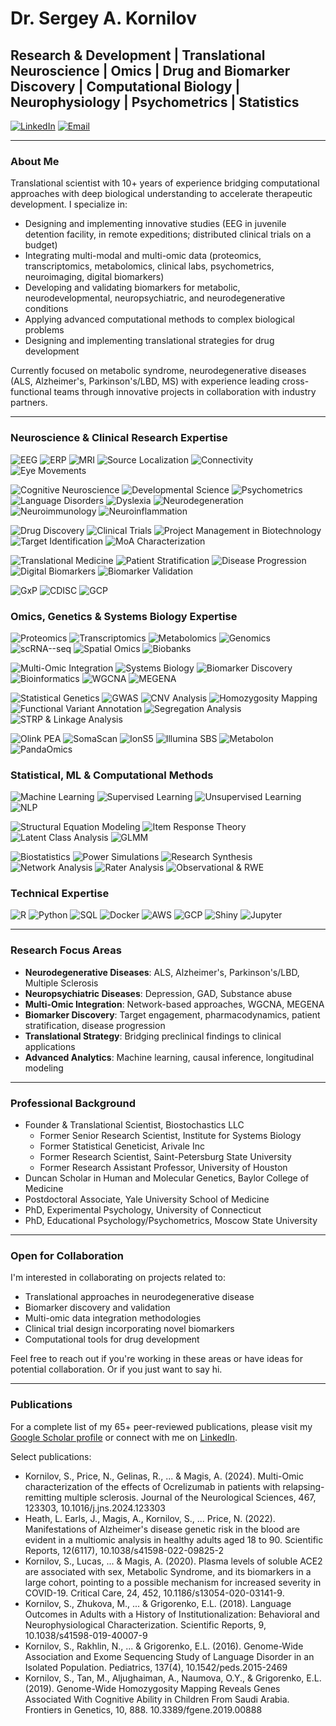 # Dr. Sergey A. Kornilov

## Research & Development  | Translational Neuroscience | Omics | Drug and Biomarker Discovery | Computational Biology | Neurophysiology | Psychometrics | Statistics

[![LinkedIn](https://img.shields.io/badge/LinkedIn-0077B5?style=for-the-badge&logo=linkedin&logoColor=white)](https://www.linkedin.com/in/sergey-kornilov/)
[![Email](https://img.shields.io/badge/Email-sergey@kornilov.bio-00C300?style=for-the-badge&logo=mail.ru&logoColor=white)](mailto:sergey@kornilov.bio)

---

### About Me

Translational scientist with 10+ years of experience bridging computational approaches with deep biological understanding to accelerate therapeutic development. I specialize in:

- Designing and implementing innovative studies (EEG in juvenile detention facility, in remote expeditions; distributed clinical trials on a budget)
- Integrating multi-modal and multi-omic data (proteomics, transcriptomics, metabolomics, clinical labs, psychometrics, neuroimaging, digital biomarkers)
- Developing and validating biomarkers for metabolic, neurodevelopmental, neuropsychiatric, and neurodegenerative conditions
- Applying advanced computational methods to complex biological problems
- Designing and implementing translational strategies for drug development

Currently focused on metabolic syndrome, neurodegenerative diseases (ALS, Alzheimer's, Parkinson's/LBD, MS) with experience leading cross-functional teams through innovative projects in collaboration with industry partners.

---
### Neuroscience & Clinical Research Expertise
<!-- Neuroimaging Methods - Blues -->
![EEG](https://img.shields.io/badge/EEG-2A6099?style=flat-square&logoColor=white)
![ERP](https://img.shields.io/badge/ERP-2A6099?style=flat-square&logoColor=white)
![MRI](https://img.shields.io/badge/MRI-2A6099?style=flat-square&logoColor=white)
![Source Localization](https://img.shields.io/badge/Source%20Localization-2A6099?style=flat-square&logoColor=white)
![Connectivity](https://img.shields.io/badge/Connectivity-2A6099?style=flat-square&logoColor=white)
![Eye Movements](https://img.shields.io/badge/Eye%20Movements-2A6099?style=flat-square&logoColor=white)
<!-- Neuroscience Fields - Purples -->
![Cognitive Neuroscience](https://img.shields.io/badge/Cognitive%20Neuroscience-6E4B9E?style=flat-square&logoColor=white)
![Developmental Science](https://img.shields.io/badge/Developmental%20Science-6E4B9E?style=flat-square&logoColor=white)
![Psychometrics](https://img.shields.io/badge/Psychometrics-6E4B9E?style=flat-square&logoColor=white)
![Language Disorders](https://img.shields.io/badge/Language%20Disorders-6E4B9E?style=flat-square&logoColor=white)
![Dyslexia](https://img.shields.io/badge/Dyslexia-6E4B9E?style=flat-square&logoColor=white)
![Neurodegeneration](https://img.shields.io/badge/Neurodegeneration-6E4B9E?style=flat-square&logoColor=white)
![Neuroimmunology](https://img.shields.io/badge/Neuroimmunology-6E4B9E?style=flat-square&logoColor=white)
![Neuroinflammation](https://img.shields.io/badge/Neuroinflammation-6E4B9E?style=flat-square&logoColor=white)
<!-- Drug Development - Reds -->
![Drug Discovery](https://img.shields.io/badge/Drug%20Discovery-A93226?style=flat-square&logoColor=white)
![Clinical Trials](https://img.shields.io/badge/Clinical%20Trials-A93226?style=flat-square&logoColor=white)
![Project Management in Biotechnology](https://img.shields.io/badge/PK/Project%20Management%20in%20Biotechnology-A93226?style=flat-square&logoColor=white)
![Target Identification](https://img.shields.io/badge/Target%20Identification-A93226?style=flat-square&logoColor=white)
![MoA Characterization](https://img.shields.io/badge/MoA%20Characterization-A93226?style=flat-square&logoColor=white)
<!-- Translational Medicine - Greens -->
![Translational Medicine](https://img.shields.io/badge/Translational%20Medicine-2E8B57?style=flat-square&logoColor=white)
![Patient Stratification](https://img.shields.io/badge/Patient%20Stratification-2E8B57?style=flat-square&logoColor=white)
![Disease Progression](https://img.shields.io/badge/Disease%20Progression-2E8B57?style=flat-square&logoColor=white)
![Digital Biomarkers](https://img.shields.io/badge/Digital%20Biomarkers-2E8B57?style=flat-square&logoColor=white)
![Biomarker Validation](https://img.shields.io/badge/Biomarker%20Validation-2E8B57?style=flat-square&logoColor=white)
<!-- Regulatory/Compliance - Grays -->
![GxP](https://img.shields.io/badge/GxP-505050?style=flat-square&logoColor=white)
![CDISC](https://img.shields.io/badge/CDISC-505050?style=flat-square&logoColor=white)
![GCP](https://img.shields.io/badge/GCP-505050?style=flat-square&logoColor=white)

### Omics, Genetics & Systems Biology Expertise
<!-- Omics Technologies - Oranges -->
![Proteomics](https://img.shields.io/badge/Proteomics-EB984E?style=flat-square&logoColor=white)
![Transcriptomics](https://img.shields.io/badge/Transcriptomics-EB984E?style=flat-square&logoColor=white)
![Metabolomics](https://img.shields.io/badge/Metabolomics-EB984E?style=flat-square&logoColor=white)
![Genomics](https://img.shields.io/badge/Genomics-EB984E?style=flat-square&logoColor=white)
![scRNA--seq](https://img.shields.io/badge/scRNA--seq-EB984E?style=flat-square&logoColor=white)
![Spatial Omics](https://img.shields.io/badge/Spatial%20Omics-EB984E?style=flat-square&logoColor=white)
![Biobanks](https://img.shields.io/badge/Biobanks-EB984E?style=flat-square&logoColor=white)
<!-- Omics Integration/Analysis - Teals -->
![Multi-Omic Integration](https://img.shields.io/badge/Multi--Omic%20Integration-20B2AA?style=flat-square&logoColor=white)
![Systems Biology](https://img.shields.io/badge/Systems%20Biology-20B2AA?style=flat-square&logoColor=white)
![Biomarker Discovery](https://img.shields.io/badge/Biomarker%20Discovery-20B2AA?style=flat-square&logoColor=white)
![Bioinformatics](https://img.shields.io/badge/Bioinformatics-20B2AA?style=flat-square&logoColor=white)
![WGCNA](https://img.shields.io/badge/WGCNA-20B2AA?style=flat-square&logoColor=white)
![MEGENA](https://img.shields.io/badge/MEGENA-20B2AA?style=flat-square&logoColor=white)
<!-- Genetic Analysis - Browns -->
![Statistical Genetics](https://img.shields.io/badge/Statistical%20Genetics-8B4513?style=flat-square&logoColor=white)
![GWAS](https://img.shields.io/badge/GWAS-8B4513?style=flat-square&logoColor=white)
![CNV Analysis](https://img.shields.io/badge/CNV%20Analysis-8B4513?style=flat-square&logoColor=white)
![Homozygosity Mapping](https://img.shields.io/badge/Homozygosity%20Mapping-8B4513?style=flat-square&logoColor=white)
![Functional Variant Annotation](https://img.shields.io/badge/Functional%20Variant%20Annotation-8B4513?style=flat-square&logoColor=white)
![Segregation Analysis](https://img.shields.io/badge/Segregation%20Analysis-8B4513?style=flat-square&logoColor=white)
![STRP & Linkage Analysis](https://img.shields.io/badge/STRP%20%26%20Linkage%20Analysis-8B4513?style=flat-square&logoColor=white)
<!-- Platforms - Blues -->
![Olink PEA](https://img.shields.io/badge/Olink%20PEA-3498DB?style=flat-square&logoColor=white)
![SomaScan](https://img.shields.io/badge/SomaScan-3498DB?style=flat-square&logoColor=white)
![IonS5](https://img.shields.io/badge/IonS5-3498DB?style=flat-square&logoColor=white)
![Illumina SBS](https://img.shields.io/badge/Illumina%20SBS-3498DB?style=flat-square&logoColor=white)
![Metabolon](https://img.shields.io/badge/Metabolon-3498DB?style=flat-square&logoColor=white)
![PandaOmics](https://img.shields.io/badge/PandaOmics-3498DB?style=flat-square&logoColor=white)

### Statistical, ML & Computational Methods
<!-- Machine Learning - Deep Purples -->
![Machine Learning](https://img.shields.io/badge/Machine%20Learning-5D3F6A?style=flat-square&logoColor=white)
![Supervised Learning](https://img.shields.io/badge/Supervised%20Learning-5D3F6A?style=flat-square&logoColor=white)
![Unsupervised Learning](https://img.shields.io/badge/Unsupervised%20Learning-5D3F6A?style=flat-square&logoColor=white)
![NLP](https://img.shields.io/badge/NLP-5D3F6A?style=flat-square&logoColor=white)
<!-- Statistical Methods - Medium Purples -->
![Structural Equation Modeling](https://img.shields.io/badge/Structural%20Equation%20Modeling-9B59B6?style=flat-square&logoColor=white)
![Item Response Theory](https://img.shields.io/badge/Item%20Response%20Theory-9B59B6?style=flat-square&logoColor=white)
![Latent Class Analysis](https://img.shields.io/badge/Latent%20Class%20Analysis-9B59B6?style=flat-square&logoColor=white)
![GLMM](https://img.shields.io/badge/GLMM-9B59B6?style=flat-square&logoColor=white)
<!-- Applied Statistics - Light Purples -->
![Biostatistics](https://img.shields.io/badge/Biostatistics-BB8FCE?style=flat-square&logoColor=white)
![Power Simulations](https://img.shields.io/badge/Power%20Simulations-BB8FCE?style=flat-square&logoColor=white)
![Research Synthesis](https://img.shields.io/badge/Research%20Synthesis-BB8FCE?style=flat-square&logoColor=white)
![Network Analysis](https://img.shields.io/badge/Network%20Analysis-BB8FCE?style=flat-square&logoColor=white)
![Rater Analysis](https://img.shields.io/badge/Rater%20Analysis-BB8FCE?style=flat-square&logoColor=white)
![Observational & RWE](https://img.shields.io/badge/Observational%20%26%20RWE-BB8FCE?style=flat-square&logoColor=white)

### Technical Expertise
![R](https://img.shields.io/badge/R-276DC3?style=flat-square&logo=r&logoColor=white)
![Python](https://img.shields.io/badge/Python-3776AB?style=flat-square&logo=python&logoColor=white)
![SQL](https://img.shields.io/badge/SQL-4479A1?style=flat-square&logo=postgresql&logoColor=white)
![Docker](https://img.shields.io/badge/Docker-2496ED?style=flat-square&logo=docker&logoColor=white)
![AWS](https://img.shields.io/badge/AWS-232F3E?style=flat-square&logo=amazon-aws&logoColor=white)
![GCP](https://img.shields.io/badge/AWS-232F3E?style=flat-square&logo=amazon-aws&logoColor=white)
![Shiny](https://img.shields.io/badge/Shiny-blue?style=flat-square&logo=r&logoColor=white)
![Jupyter](https://img.shields.io/badge/Jupyter-F37626?style=flat-square&logo=jupyter&logoColor=white)

---

### Research Focus Areas

- **Neurodegenerative Diseases**: ALS, Alzheimer's, Parkinson's/LBD, Multiple Sclerosis
- **Neuropsychiatric Diseases**: Depression, GAD, Substance abuse
- **Multi-Omic Integration**: Network-based approaches, WGCNA, MEGENA
- **Biomarker Discovery**: Target engagement, pharmacodynamics, patient stratification, disease progression
- **Translational Strategy**: Bridging preclinical findings to clinical applications
- **Advanced Analytics**: Machine learning, causal inference, longitudinal modeling

---

### Professional Background

- Founder & Translational Scientist, Biostochastics LLC
  -   Former Senior Research Scientist, Institute for Systems Biology
  -   Former Statistical Geneticist, Arivale Inc
  -   Former Research Scientist, Saint-Petersburg State University
  -   Former Research Assistant Professor, University of Houston
- Duncan Scholar in Human and Molecular Genetics, Baylor College of Medicine
- Postdoctoral Associate, Yale University School of Medicine
- PhD, Experimental Psychology, University of Connecticut
- PhD, Educational Psychology/Psychometrics, Moscow State University

---

### Open for Collaboration

I'm interested in collaborating on projects related to:

- Translational approaches in neurodegenerative disease
- Biomarker discovery and validation
- Multi-omic data integration methodologies
- Clinical trial design incorporating novel biomarkers
- Computational tools for drug development

Feel free to reach out if you're working in these areas or have ideas for potential collaboration. Or if you just want to say hi.

---

### Publications

For a complete list of my 65+ peer-reviewed publications, please visit my [Google Scholar profile](https://www.google.com/url?sa=t&source=web&rct=j&opi=89978449&url=https://scholar.google.com/citations%3Fuser%3DxmwBz9EAAAAJ%26hl%3Den&ved=2ahUKEwjF9qT3xZyMAxVfDTQIHUsWJTYQFnoECBcQAQ&usg=AOvVaw08HHM9qo7JYSpGC5M7-g8h) or connect with me on [LinkedIn](https://www.linkedin.com/in/sergey-kornilov/).

Select publications:
- Kornilov, S., Price, N., Gelinas, R., ... & Magis, A. (2024). Multi-Omic characterization of the effects of Ocrelizumab in patients with relapsing-remitting multiple sclerosis. Journal of the Neurological Sciences, 467, 123303, 10.1016/j.jns.2024.123303
- Heath, L. Earls, J., Magis, A., Kornilov, S., ... Price, N. (2022). Manifestations of Alzheimer's disease genetic risk in the blood are evident in a multiomic analysis in healthy adults aged 18 to 90. Scientific Reports, 12(6117), 10.1038/s41598-022-09825-2
- Kornilov, S., Lucas, ... & Magis, A. (2020). Plasma levels of soluble ACE2 are associated with sex, Metabolic Syndrome, and its biomarkers in a large cohort, pointing to a possible mechanism for increased severity in COVID-19. Critical Care, 24, 452, 10.1186/s13054-020-03141-9.
- Kornilov, S., Zhukova, M., ... & Grigorenko, E.L. (2018). Language Outcomes in Adults with a History of Institutionalization: Behavioral and Neurophysiological Characterization. Scientific Reports, 9, 10.1038/s41598-019-40007-9
- Kornilov, S., Rakhlin, N., ... & Grigorenko, E.L. (2016). Genome-Wide Association and Exome Sequencing Study of Language Disorder in an Isolated Population. Pediatrics, 137(4), 10.1542/peds.2015-2469
- Kornilov, S., Tan, M., Aljughaiman, A., Naumova, O.Y., & Grigorenko, E.L. (2019). Genome-Wide Homozygosity Mapping Reveals Genes Associated With Cognitive Ability in Children From Saudi Arabia. Frontiers in Genetics, 10, 888. 10.3389/fgene.2019.00888

